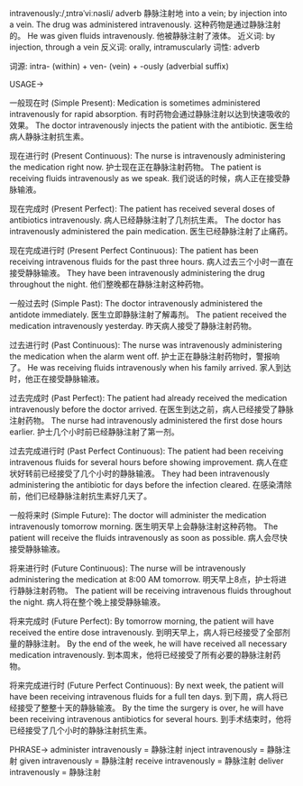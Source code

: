 intravenously:/ˌɪntrəˈviːnəsli/
adverb
静脉注射地
into a vein; by injection into a vein.
The drug was administered intravenously.  这种药物是通过静脉注射的。
He was given fluids intravenously. 他被静脉注射了液体。
近义词:  by injection,  through a vein
反义词: orally, intramuscularly
词性: adverb

词源:
intra- (within) + ven- (vein) + -ously (adverbial suffix)

USAGE->

一般现在时 (Simple Present):
Medication is sometimes administered intravenously for rapid absorption. 有时药物会通过静脉注射以达到快速吸收的效果。
The doctor intravenously injects the patient with the antibiotic. 医生给病人静脉注射抗生素。

现在进行时 (Present Continuous):
The nurse is intravenously administering the medication right now.  护士现在正在静脉注射药物。
The patient is receiving fluids intravenously as we speak.  我们说话的时候，病人正在接受静脉输液。


现在完成时 (Present Perfect):
The patient has received several doses of antibiotics intravenously. 病人已经静脉注射了几剂抗生素。
The doctor has intravenously administered the pain medication. 医生已经静脉注射了止痛药。

现在完成进行时 (Present Perfect Continuous):
The patient has been receiving intravenous fluids for the past three hours. 病人过去三个小时一直在接受静脉输液。
They have been intravenously administering the drug throughout the night. 他们整晚都在静脉注射这种药物。

一般过去时 (Simple Past):
The doctor intravenously administered the antidote immediately. 医生立即静脉注射了解毒剂。
The patient received the medication intravenously yesterday. 昨天病人接受了静脉注射药物。

过去进行时 (Past Continuous):
The nurse was intravenously administering the medication when the alarm went off.  护士正在静脉注射药物时，警报响了。
He was receiving fluids intravenously when his family arrived. 家人到达时，他正在接受静脉输液。


过去完成时 (Past Perfect):
The patient had already received the medication intravenously before the doctor arrived. 在医生到达之前，病人已经接受了静脉注射药物。
The nurse had intravenously administered the first dose hours earlier. 护士几个小时前已经静脉注射了第一剂。

过去完成进行时 (Past Perfect Continuous):
The patient had been receiving intravenous fluids for several hours before showing improvement. 病人在症状好转前已经接受了几个小时的静脉输液。
They had been intravenously administering the antibiotic for days before the infection cleared. 在感染清除前，他们已经静脉注射抗生素好几天了。

一般将来时 (Simple Future):
The doctor will administer the medication intravenously tomorrow morning. 医生明天早上会静脉注射这种药物。
The patient will receive the fluids intravenously as soon as possible. 病人会尽快接受静脉输液。


将来进行时 (Future Continuous):
The nurse will be intravenously administering the medication at 8:00 AM tomorrow. 明天早上8点，护士将进行静脉注射药物。
The patient will be receiving intravenous fluids throughout the night. 病人将在整个晚上接受静脉输液。

将来完成时 (Future Perfect):
By tomorrow morning, the patient will have received the entire dose intravenously. 到明天早上，病人将已经接受了全部剂量的静脉注射。
By the end of the week, he will have received all necessary medication intravenously. 到本周末，他将已经接受了所有必要的静脉注射药物。


将来完成进行时 (Future Perfect Continuous):
By next week, the patient will have been receiving intravenous fluids for a full ten days. 到下周，病人将已经接受了整整十天的静脉输液。
By the time the surgery is over, he will have been receiving intravenous antibiotics for several hours. 到手术结束时，他将已经接受了几个小时的静脉注射抗生素。


PHRASE->
administer intravenously = 静脉注射
inject intravenously = 静脉注射
given intravenously = 静脉注射
receive intravenously = 静脉注射
deliver intravenously = 静脉注射
